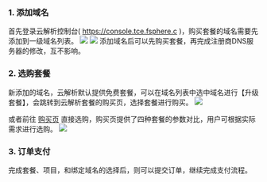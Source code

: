
### 1. 添加域名
首先登录云解析控制台( https://console.tce.fsphere.c )，购买套餐的域名需要先添加到一级域名列表。
![](http://imgcache.tce.fsphere.cn/static/mc.qcloudimg.com/static/img/3c906608a8759c24cf9bd0391c74c896/1.png)
![](http://imgcache.tce.fsphere.cn/static/mc.qcloudimg.com/static/img/77b251ed2742071949bd6e79c054fdd5/2.png)
添加域名后可以先购买套餐，再完成注册商DNS服务器的修改，互不影响。

### 2. 选购套餐
新添加的域名，云解析默认提供免费套餐，可以在域名列表中选中域名进行【升级套餐】，会跳转到云解析套餐的购买页，选择套餐进行购买。
![](http://imgcache.tce.fsphere.cn/static/mc.qcloudimg.com/static/img/3c9b1410fd2d78fbd01d9a2f15029635/0.png)

或者前往 [购买页](https://buy.tce.fsphere.cn/cns) 直接选购，购买页提供了四种套餐的参数对比，用户可根据实际需求进行选购。
![](http://imgcache.tce.fsphere.cn/static/mc.qcloudimg.com/static/img/5e361fdaff92b4feb43167beb3cb311a/1.png)

### 3. 订单支付
完成套餐、项目，和绑定域名的选择后，则可以提交订单，继续完成支付流程。
